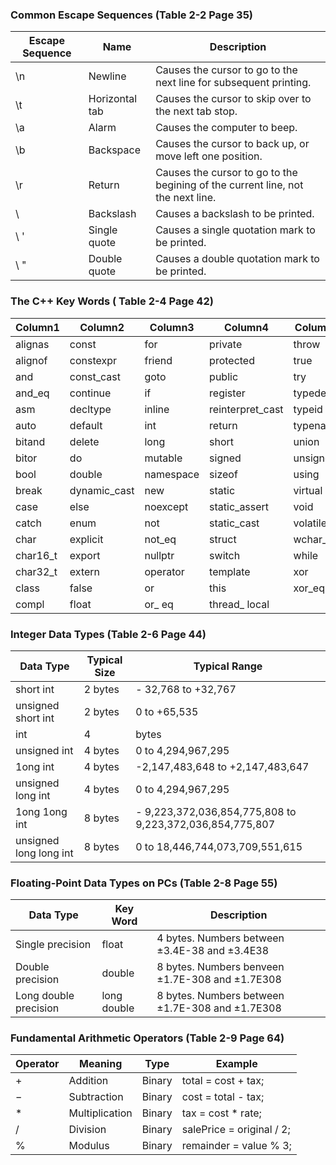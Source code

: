 ### Common Escape Sequences (Table 2-2 Page 35)
Escape Sequence | Name | Description
--- | --- | ---
\n | Newline | Causes the cursor to go to the next line for subsequent printing.
\t | Horizontal tab |  Causes the cursor to skip over to the next tab stop.
\a | Alarm | Causes the computer to beep.
\b | Backspace | Causes the cursor to back up, or move left one position.
\r | Return | Causes the cursor to go to the begining of the current line, not the next line.
\\ | Backslash | Causes a backslash to be printed.
\ ' | Single quote | Causes a single quotation mark to be printed.
\ " | Double quote | Causes a double quotation mark to be printed.

### The C++ Key Words ( Table 2-4 Page 42)  
Column1 | Column2 | Column3 | Column4 | Column5 
--- | --- | --- | --- | ---
alignas | const | for | private | throw
alignof | constexpr | friend | protected | true
and | const_cast | goto | public | try
and_eq | continue | if | register | typedef
asm | decltype | inline | reinterpret_cast | typeid
auto | default | int | return | typename
bitand | delete | long | short | union
bitor | do | mutable | signed | unsigned
bool |double | namespace | sizeof | using
break | dynamic_cast | new | static | virtual
case | else | noexcept | static_assert | void
catch | enum | not | static_cast | volatile
char | explicit | not_eq | struct | wchar_t
char16_t | export | nullptr | switch | while
char32_t | extern | operator | template | xor
class | false | or | this | xor_eq
compl | float | or_ eq | thread_ local

### Integer Data Types (Table 2-6  Page 44)
Data Type | Typical Size |  Typical Range
--- | --- | ---
short int | 2 bytes | - 32,768 to +32,767
unsigned short int | 2 bytes | 0 to +65,535
int | 4 | bytes | -2,147,483,648 to +2,147,483,647
unsigned int | 4 bytes | 0 to 4,294,967,295
1ong int | 4 bytes | -2,147,483,648 to +2,147,483,647
unsigned long int | 4 bytes | 0 to 4,294,967,295
1ong 1ong int | 8 bytes | - 9,223,372,036,854,775,808 to 9,223,372,036,854,775,807
unsigned long long int | 8 bytes | 0 to 18,446,744,073,709,551,615

### Floating-Point Data Types on PCs (Table 2-8 Page 55)
Data Type | Key Word | Description
--- | --- | --- 
Single precision | float | 4 bytes. Numbers between ±3.4E-38 and ±3.4E38
Double precision | double | 8 bytes. Numbers benveen ±1.7E-308 and ±1.7E308
Long double precision | long double | 8 bytes. Numbers between ±1.7E-308 and ±1.7E308

### Fundamental Arithmetic Operators (Table 2-9 Page 64)
Operator | Meaning | Type | Example
--- | --- | --- | ---
&plus; | Addition | Binary | total = cost + tax;
&minus;	 | Subtraction | Binary | cost = total - tax;
&ast;	  | Multiplication | Binary | tax = cost * rate;
&sol;	 | Division | Binary | salePrice = original / 2;
&percnt;	 | Modulus | Binary | remainder = value % 3;

